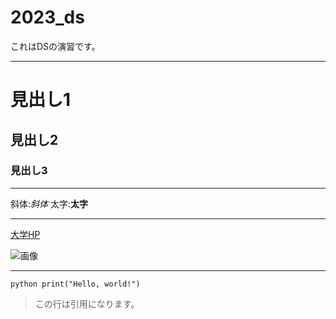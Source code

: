 # 2023_ds
これはDSの演習です。

---

# 見出し1
## 見出し2
### 見出し3

---
斜体:_斜体_
太字:**太字**

---
[大学HP](https://www.nagoya-cu.ac.jp)

![画像](https://example.com/image.jpg)

---

```
python print("Hello, world!")
```
>この行は引用になります。
